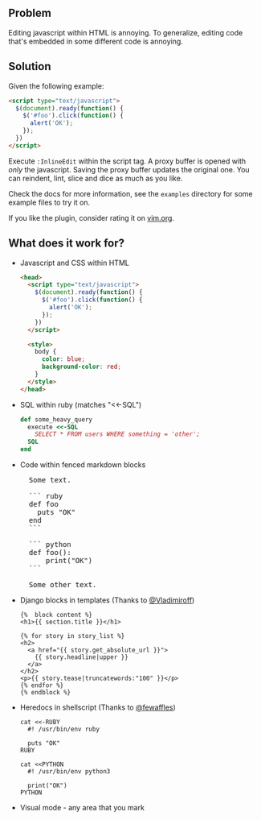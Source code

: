 ## Problem

Editing javascript within HTML is annoying. To generalize, editing code that's
embedded in some different code is annoying.

## Solution

Given the following example:

``` html
<script type="text/javascript">
  $(document).ready(function() {
    $('#foo').click(function() {
      alert('OK');
    });
  })
</script>
```

Execute `:InlineEdit` within the script tag. A proxy buffer is opened with
*only* the javascript. Saving the proxy buffer updates the original one. You
can reindent, lint, slice and dice as much as you like.

Check the docs for more information, see the `examples` directory for some
example files to try it on.

If you like the plugin, consider rating it on [vim.org](http://www.vim.org/scripts/script.php?script_id=3829).

## What does it work for?

- Javascript and CSS within HTML

  ``` html
  <head>
    <script type="text/javascript">
      $(document).ready(function() {
        $('#foo').click(function() {
          alert('OK');
        });
      })
    </script>

    <style>
      body {
        color: blue;
        background-color: red;
      }
    </style>
  </head>
  ```

- SQL within ruby (matches "<<-SQL")

  ``` ruby
  def some_heavy_query
    execute <<-SQL
      SELECT * FROM users WHERE something = 'other';
    SQL
  end
  ```

- Code within fenced markdown blocks

  <pre>
    Some text.

    ``` ruby
    def foo
      puts "OK"
    end
    ```

    ``` python
    def foo():
        print("OK")
    ```

    Some other text.
  </pre>

- Django blocks in templates (Thanks to [@Vladimiroff](https://github.com/Vladimiroff))

  ``` htmldjango
  {%  block content %}
  <h1>{{ section.title }}</h1>

  {% for story in story_list %}
  <h2>
    <a href="{{ story.get_absolute_url }}">
      {{ story.headline|upper }}
    </a>
  </h2>
  <p>{{ story.tease|truncatewords:"100" }}</p>
  {% endfor %}
  {% endblock %}
  ```

- Heredocs in shellscript (Thanks to [@fewaffles](https://github.com/fewaffles))

  ```
  cat <<-RUBY
    #! /usr/bin/env ruby

    puts "OK"
  RUBY

  cat <<PYTHON
    #! /usr/bin/env python3

    print("OK")
  PYTHON
  ```

- Visual mode - any area that you mark
